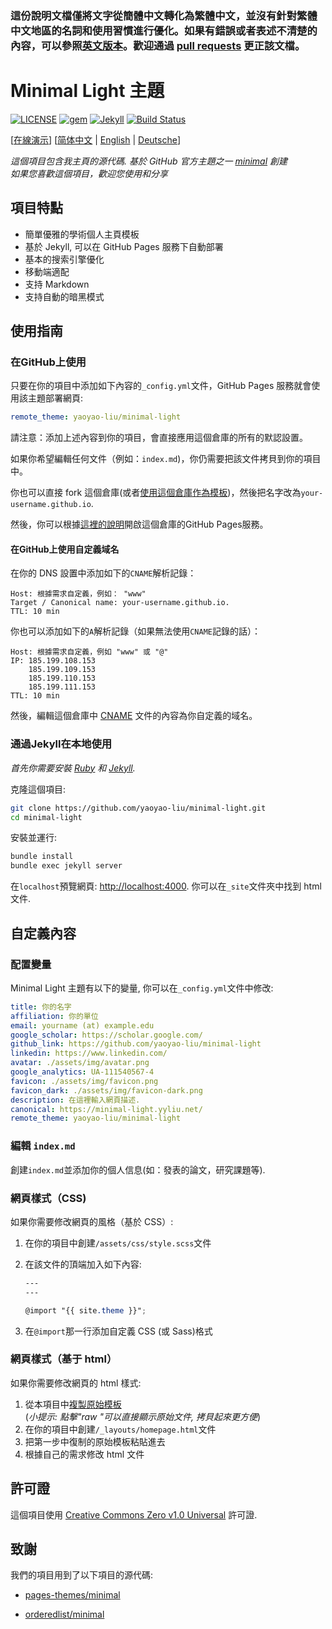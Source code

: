 ### 這份說明文檔僅將文字從簡體中文轉化為繁體中文，並沒有針對繁體中文地區的名詞和使用習慣進行優化。如果有錯誤或者表述不清楚的內容，可以參照[英文版本](https://github.com/yaoyao-liu/minimal-light/blob/main/README.md)。歡迎通過 [pull requests](https://github.com/yaoyao-liu/minimal-light/pulls) 更正該文檔。

# Minimal Light 主題

[![LICENSE](https://img.shields.io/github/license/yaoyao-liu/minimal-light?style=flat-square&logo=creative-commons&color=EF9421)](https://github.com/yaoyao-liu/minimal-light/blob/main/LICENSE)
[![gem](https://img.shields.io/gem/v/minimal-light?style=flat-square&logo=rubygems&color=E9573F)](https://rubygems.org/gems/minimal-light)
[![Jekyll](https://img.shields.io/badge/jekyll-%3E%3D%203.5-orange.svg?style=flat-square&logo=jekyll)](https://jekyllrb.com/)
[![Build Status](https://img.shields.io/travis/com/yaoyao-liu/minimal-light?style=flat-square&logo=travis-ci&color=3EAAAF)](https://travis-ci.com/yaoyao-liu/minimal-light)

\[[在線演示](https://minimal-light.yyliu.net/)\] \[[简体中文](https://github.com/yaoyao-liu/minimal-light/blob/master/README_zh_Hans.md) | [English](https://github.com/yaoyao-liu/minimal-light/blob/master/README.md) | [Deutsche](https://github.com/yaoyao-liu/minimal-light/blob/master/README_de.md)\]
 
*這個項目包含我主頁的源代碼. 基於 GitHub 官方主題之一 [minimal](https://github.com/orderedlist/minimal) 創建*
<br>
*如果您喜歡這個項目，歡迎您使用和分享*

## 項目特點

- 簡單優雅的學術個人主頁模板
- 基於 Jekyll, 可以在 GitHub Pages 服務下自動部署
- 基本的搜索引擎優化
- 移動端適配
- 支持 Markdown
- 支持自動的暗黑模式

## 使用指南
### 在GitHub上使用

只要在你的項目中添加如下內容的`_config.yml`文件，GitHub Pages 服務就會使用該主題部署網頁:

```yaml
remote_theme: yaoyao-liu/minimal-light
```
請注意：添加上述內容到你的項目，會直接應用這個倉庫的所有的默認設置。

如果你希望編輯任何文件（例如：`index.md`)，你仍需要把該文件拷貝到你的項目中。

你也可以直接 fork 這個倉庫(或者[使用這個倉庫作為模板](https://docs.github.com/cn/github/creating-cloning-and-archiving-repositories/creating-a-repository-from-a-template))，然後把名字改為`your-username.github.io`.

然後，你可以根據[這裡的說明](https://docs.github.com/cn/pages/getting-started-with-github-pages/creating-a-github-pages-site#creating-your-site)開啟這個倉庫的GitHub Pages服務。

#### 在GitHub上使用自定義域名

在你的 DNS 設置中添加如下的`CNAME`解析記錄：

```
Host: 根據需求自定義，例如： "www" 
Target / Canonical name: your-username.github.io.
TTL: 10 min
```
你也可以添加如下的`A`解析記錄（如果無法使用`CNAME`記錄的話）：
```
Host: 根據需求自定義，例如 "www" 或 "@"
IP: 185.199.108.153
    185.199.109.153
    185.199.110.153
    185.199.111.153
TTL: 10 min
```
然後，編輯這個倉庫中 [CNAME](./CNAME) 文件的內容為你自定義的域名。

### 通過Jekyll在本地使用

*首先你需要安裝 [Ruby](https://www.ruby-lang.org/en/) 和 [Jekyll](https://jekyllrb.com/).*

克隆這個項目:

```bash
git clone https://github.com/yaoyao-liu/minimal-light.git
cd minimal-light
```
安裝並運行:

```bash
bundle install
bundle exec jekyll server
```
在`localhost`預覽網頁:
<http://localhost:4000>. 
你可以在`_site`文件夾中找到 html 文件.

## 自定義內容

### 配置變量

Minimal Light 主題有以下的變量, 你可以在`_config.yml`文件中修改:

  ```yaml
title: 你的名字
affiliation: 你的單位
email: yourname (at) example.edu
google_scholar: https://scholar.google.com/
github_link: https://github.com/yaoyao-liu/minimal-light
linkedin: https://www.linkedin.com/
avatar: ./assets/img/avatar.png
google_analytics: UA-111540567-4
favicon: ./assets/img/favicon.png
favicon_dark: ./assets/img/favicon-dark.png
description: 在這裡輸入網頁描述.
canonical: https://minimal-light.yyliu.net/
remote_theme: yaoyao-liu/minimal-light
  ```
### 編輯 `index.md`

創建`index.md`並添加你的個人信息(如：發表的論文，研究課題等).

### 網頁樣式（CSS)

如果你需要修改網頁的風格（基於 CSS）:

1. 在你的項目中創建`/assets/css/style.scss`文件
2. 在該文件的頂端加入如下內容:

    ```scss
    ---
    ---

    @import "{{ site.theme }}";
    ```
3. 在`@import`那一行添加自定義 CSS (或 Sass)格式

### 網頁樣式（基于 html）

如果你需要修改網頁的 html 樣式:

1. 從本項目中[複製原始模板](https://github.com/yaoyao-liu/minimal-light/blob/master/_layouts/homepage.html)<br />(*小提示: 點擊"raw "可以直接顯示原始文件, 拷貝起來更方便*)
2. 在你的項目中創建`/_layouts/homepage.html`文件
3. 把第一步中復制的原始模板粘貼進去
4. 根據自己的需求修改 html 文件

## 許可證

這個項目使用 [Creative Commons Zero v1.0 Universal](https://github.com/yaoyao-liu/minimal-light/blob/master/LICENSE) 許可證.

## 致謝

我們的項目用到了以下項目的源代碼:

* [pages-themes/minimal](https://github.com/pages-themes/minimal)

* [orderedlist/minimal](https://github.com/orderedlist/minimal)
